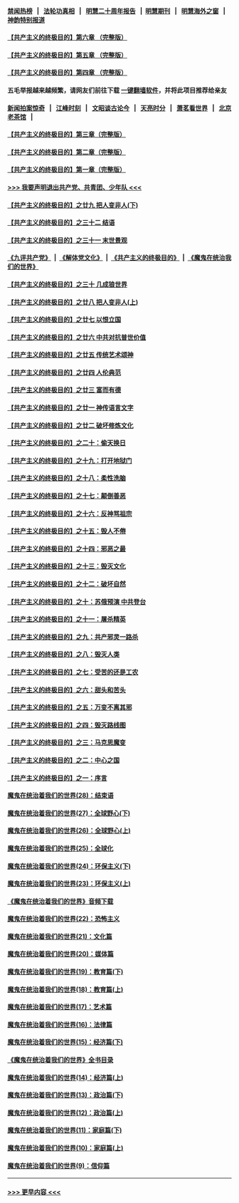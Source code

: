 #### [禁闻热榜](热点新闻.md?=0)  &nbsp;&nbsp;|&nbsp;&nbsp; [法轮功真相](https://github.com/gfw-breaker/truth/blob/master/README.md?=0) &nbsp;&nbsp;|&nbsp;&nbsp; [明慧二十周年报告](https://github.com/gfw-breaker/mh-reports/blob/master/README.md?=0) &nbsp;&nbsp;|&nbsp;&nbsp;[明慧期刊](https://github.com/gfw-breaker/mh-qikan) &nbsp;&nbsp;|&nbsp;&nbsp; [明慧海外之窗](https://github.com/gfw-breaker/mh-news/blob/master/README.md?=0) &nbsp;&nbsp;|&nbsp;&nbsp; [神韵特别报道](https://github.com/gfw-breaker/mh-news/blob/master/shenyun.md?=0)
#### [【共产主义的终极目的】第六章 （完整版）](../pages/nsc422/n11428913.md?t=03010602) 
#### [【共产主义的终极目的】第五章 （完整版）](../pages/nsc422/n11428912.md?t=03010602) 
#### [【共产主义的终极目的】第四章 （完整版）](../pages/nsc422/n11428907.md?t=03010602) 
#### 五毛举报越来越频繁，请网友们前往下载 [一键翻墙软件](https://github.com/gfw-breaker/ssr-accounts)，并将此项目推荐给亲友
#### [新闻拍案惊奇](https://github.com/gfw-breaker/banned-news/blob/master/pages/link4.md) &nbsp;&nbsp;|&nbsp;&nbsp; [江峰时刻](https://github.com/gfw-breaker/banned-news/blob/master/pages/link4.md) &nbsp;&nbsp;|&nbsp;&nbsp; [文昭谈古论今](https://github.com/gfw-breaker/banned-news/blob/master/pages/link4.md) &nbsp;&nbsp;|&nbsp;&nbsp; [天亮时分](https://github.com/gfw-breaker/banned-news/blob/master/pages/link4.md) &nbsp;&nbsp;|&nbsp;&nbsp; [萧茗看世界](https://github.com/gfw-breaker/banned-news/blob/master/pages/link4.md) &nbsp;&nbsp;|&nbsp;&nbsp; [北京老茶馆](https://github.com/gfw-breaker/banned-news/blob/master/pages/link4.md) &nbsp;&nbsp;|&nbsp;&nbsp; 
#### [【共产主义的终极目的】第三章（完整版）](../pages/nsc422/n11428848.md?t=03010602) 
#### [【共产主义的终极目的】第二章（完整版）](../pages/nsc422/n11428831.md?t=03010602) 
#### [【共产主义的终极目的】第一章（完整版）](../pages/nsc422/n11417651.md?t=03010602) 
#### [>>> 我要声明退出共产党、共青团、少年队 <<<](https://github.com/begood0513/goodnews/blob/master/quit/letter.md) 
#### [【共产主义的终极目的】之廿九 把人变非人(下)](../pages/nsc422/n11344140.md?t=03010602) 
#### [【共产主义的终极目的】之三十二 结语](../pages/nsc422/n11360535.md?t=03010602) 
#### [【共产主义的终极目的】之三十一 末世景观](../pages/nsc422/n11351129.md?t=03010602) 
#### [《九评共产党》](https://github.com/begood0513/9ping.md/blob/master/README.md) &nbsp;|&nbsp; [《解体党文化》](../../../../jtdwh.md/blob/master/README.md)  &nbsp;|&nbsp; [《共产主义的终极目的》](../../../../gczydzjmd.md/blob/master/README.md) &nbsp;|&nbsp; [《魔鬼在统治我们的世界》](../../../../mgztzwmdsj.md/blob/master/README.md) 
#### [【共产主义的终极目的】之三十 几成狼世界](../pages/nsc422/n11348280.md?t=03010602) 
#### [【共产主义的终极目的】之廿八 把人变非人(上)](../pages/nsc422/n11340492.md?t=03010602) 
#### [【共产主义的终极目的】之廿七 以恨立国](../pages/nsc422/n11336944.md?t=03010602) 
#### [【共产主义的终极目的】之廿六 中共对抗普世价值](../pages/nsc422/n11324785.md?t=03010602) 
#### [【共产主义的终极目的】之廿五 传统艺术颂神](../pages/nsc422/n11296396.md?t=03010602) 
#### [【共产主义的终极目的】之廿四 人伦典范](../pages/nsc422/n11296397.md?t=03010602) 
#### [【共产主义的终极目的】之廿三 富而有德](../pages/nsc422/n11283598.md?t=03010602) 
#### [【共产主义的终极目的】之廿一 神传语言文字](../pages/nsc422/n11263265.md?t=03010602) 
#### [【共产主义的终极目的】之廿二 破坏修炼文化](../pages/nsc422/n11245728.md?t=03010602) 
#### [【共产主义的终极目的】之二十：偷天换日](../pages/nsc422/n11238846.md?t=03010602) 
#### [【共产主义的终极目的】之十九：打开地狱门](../pages/nsc422/n11206376.md?t=03010602) 
#### [【共产主义的终极目的】之十八：柔性洗脑](../pages/nsc422/n11199994.md?t=03010602) 
#### [【共产主义的终极目的】之十七：颠倒善恶](../pages/nsc422/n11179782.md?t=03010602) 
#### [【共产主义的终极目的】之十六：反神骂祖宗](../pages/nsc422/n11166798.md?t=03010602) 
#### [【共产主义的终极目的】之十五：毁人不倦](../pages/nsc422/n11166792.md?t=03010602) 
#### [【共产主义的终极目的】之十四：邪恶之最](../pages/nsc422/n11150249.md?t=03010602) 
#### [【共产主义的终极目的】之十三：毁灭文化](../pages/nsc422/n11135227.md?t=03010602) 
#### [【共产主义的终极目的】之十二：破坏自然](../pages/nsc422/n11135214.md?t=03010602) 
#### [【共产主义的终极目的】之十：苏俄预演 中共登台](../pages/nsc422/n11118424.md?t=03010602) 
#### [【共产主义的终极目的】之十一：屠杀精英](../pages/nsc422/n11118442.md?t=03010602) 
#### [【共产主义的终极目的】之九：共产邪灵一路杀](../pages/nsc422/n11114139.md?t=03010602) 
#### [【共产主义的终极目的】之八：毁灭人类](../pages/nsc422/n11108503.md?t=03010602) 
#### [【共产主义的终极目的】之七：受苦的还是工农](../pages/nsc422/n11101809.md?t=03010602) 
#### [【共产主义的终极目的】之六：甜头和苦头](../pages/nsc422/n11096971.md?t=03010602) 
#### [【共产主义的终极目的】之五：万变不离其邪](../pages/nsc422/n11091285.md?t=03010602) 
#### [【共产主义的终极目的】之四：毁灭路线图](../pages/nsc422/n11086284.md?t=03010602) 
#### [【共产主义的终极目的】之三：马克思魔变](../pages/nsc422/n11061941.md?t=03010602) 
#### [【共产主义的终极目的】之二：中心之国](../pages/nsc422/n11047728.md?t=03010602) 
#### [【共产主义的终极目的】之一：序言](../pages/nsc422/n11086077.md?t=03010602) 
#### [魔鬼在统治着我们的世界(28)：结束语](../pages/nsc422/n10936246.md?t=03010602) 
#### [魔鬼在统治着我们的世界(27)：全球野心(下)](../pages/nsc422/n10928319.md?t=03010602) 
#### [魔鬼在统治着我们的世界(26)：全球野心(上)](../pages/nsc422/n10900318.md?t=03010602) 
#### [魔鬼在统治着我们的世界(25)：全球化](../pages/nsc422/n10788205.md?t=03010602) 
#### [魔鬼在统治着我们的世界(24)：环保主义(下)](../pages/nsc422/n10695307.md?t=03010602) 
#### [魔鬼在统治着我们的世界(23)：环保主义(上)](../pages/nsc422/n10688613.md?t=03010602) 
#### [《魔鬼在统治着我们的世界》音频下载](../pages/nsc422/n10635553.md?t=03010602) 
#### [魔鬼在统治着我们的世界(22)：恐怖主义](../pages/nsc422/n10614727.md?t=03010602) 
#### [魔鬼在统治着我们的世界(21)：文化篇](../pages/nsc422/n10597706.md?t=03010602) 
#### [魔鬼在统治着我们的世界(20)：媒体篇](../pages/nsc422/n10586579.md?t=03010602) 
#### [魔鬼在统治着我们的世界(19)：教育篇(下)](../pages/nsc422/n10564808.md?t=03010602) 
#### [魔鬼在统治着我们的世界(18)：教育篇(上)](../pages/nsc422/n10526970.md?t=03010602) 
#### [魔鬼在统治着我们的世界(17)：艺术篇](../pages/nsc422/n10499093.md?t=03010602) 
#### [魔鬼在统治着我们的世界(16)：法律篇](../pages/nsc422/n10485969.md?t=03010602) 
#### [魔鬼在统治着我们的世界(15)：经济篇(下)](../pages/nsc422/n10469975.md?t=03010602) 
#### [《魔鬼在统治着我们的世界》全书目录](../pages/nsc422/n10464261.md?t=03010602) 
#### [魔鬼在统治着我们的世界(14)：经济篇(上)](../pages/nsc422/n10457370.md?t=03010602) 
#### [魔鬼在统治着我们的世界(13)：政治篇(下)](../pages/nsc422/n10448270.md?t=03010602) 
#### [魔鬼在统治着我们的世界(12)：政治篇(上)](../pages/nsc422/n10444576.md?t=03010602) 
#### [魔鬼在统治着我们的世界(11)：家庭篇(下)](../pages/nsc422/n10440961.md?t=03010602) 
#### [魔鬼在统治着我们的世界(10)：家庭篇(上)](../pages/nsc422/n10435448.md?t=03010602) 
#### [魔鬼在统治着我们的世界(9)：信仰篇](../pages/nsc422/n10432159.md?t=03010602) 

----
#### [ >>> 更早内容 <<< ](../indexes/nsc422-earlier.md)
